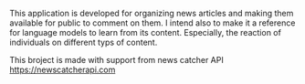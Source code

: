 This application is developed for organizing news articles and making them available for public to comment on them. I intend also to make it a reference for language models to learn from its content. Especially, the reaction of individuals on different typs of content.

This broject is made with support from news catcher API
https://newscatcherapi.com

